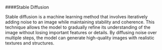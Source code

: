 ####Stable Diffusion

Stable diffusion is a machine learning method that involves iteratively adding noise to an image while maintaining stability and coherence. This technique allows the model to gradually refine its understanding of the image without losing important features or details. By diffusing noise over multiple steps, the model can generate high-quality images with realistic textures and structures.

